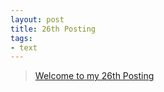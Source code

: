 ```yaml
---
layout: post
title: 26th Posting
tags: 
- text
---
```


> [Welcome to my 26th Posting](https://janghan-kor.tistory.com/120)

